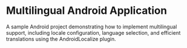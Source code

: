 # Multilingual Android Application
 A sample Android project demonstrating how to implement multilingual support, including locale configuration, language selection, and efficient translations using the AndroidLocalize plugin.
